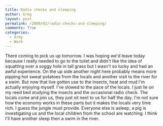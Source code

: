 ```yaml
---
title: Radio checks and sleeping
author: Greg
layout: post
permalink: /2009/02/radio-checks-and-sleeping/
comments: True
categories:
  - Army
  - Work
---
```

There coming to pick us up tomorrow. I was hoping we'd leave today because I really needed to go to the toilet and didn't like the idea of squatting over a soggy hole in tall grass but I wasn't so lucky and had an awful experience. On the up side another night here probably means more pipping hot sweat potatoes from the locals and another visit to the river for a swim. But now that live gotten use to the insects, heat and mud I'm actually enjoying myself. I've slowed to the pace of the locals. I just lie on my reed bed studying the insects and the occasional radio check. The locals come and join us, they just sit next to us for half the day. I'm not sure how the economy works in these parts but it makes the locals very time rich. I guess the jungle must provide. Everyone else is asleep, a pig is investigating us and the local children from the school are watching. I think I'll have another sleep then a swim in the river.